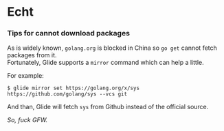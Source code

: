 # Echt

### Tips for cannot download packages
As is widely known, `golang.org` is blocked in China so `go get` cannot fetch packages from it.  
Fortunately, Glide supports a `mirror` command which can help a little.

For example:
```
$ glide mirror set https://golang.org/x/sys https://github.com/golang/sys --vcs git
```

And than, Glide will fetch `sys` from Github instead of the official source.

_So, fuck GFW._